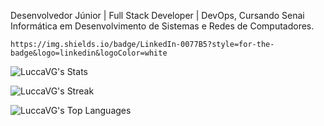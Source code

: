 Desenvolvedor Júnior | Full Stack Developer | DevOps, Cursando Senai Informática em Desenvolvimento de Sistemas e Redes de Computadores.

	https://img.shields.io/badge/LinkedIn-0077B5?style=for-the-badge&logo=linkedin&logoColor=white

![LuccaVG's Stats](https://github-readme-stats.vercel.app/api?username=LuccaVG&theme=tokyonight&show_icons=true&hide_border=true&count_private=false)

![LuccaVG's Streak](https://github-readme-streak-stats.herokuapp.com/?user=LuccaVG&theme=tokyonight&hide_border=true)

![LuccaVG's Top Languages](https://github-readme-stats.vercel.app/api/top-langs/?username=LuccaVG&theme=tokyonight&show_icons=true&hide_border=true)
